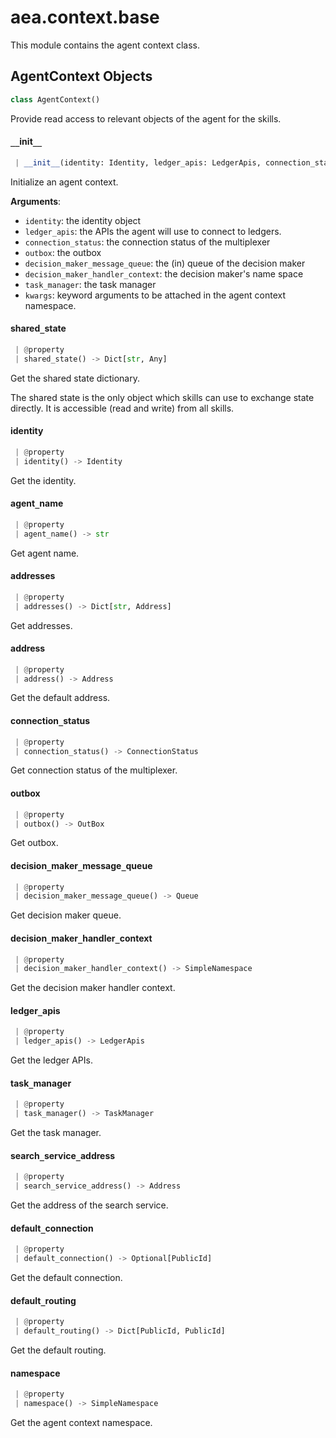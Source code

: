 <a name=".aea.context.base"></a>
# aea.context.base

This module contains the agent context class.

<a name=".aea.context.base.AgentContext"></a>
## AgentContext Objects

```python
class AgentContext()
```

Provide read access to relevant objects of the agent for the skills.

<a name=".aea.context.base.AgentContext.__init__"></a>
#### `__`init`__`

```python
 | __init__(identity: Identity, ledger_apis: LedgerApis, connection_status: ConnectionStatus, outbox: OutBox, decision_maker_message_queue: Queue, decision_maker_handler_context: SimpleNamespace, task_manager: TaskManager, default_connection: Optional[PublicId], default_routing: Dict[PublicId, PublicId], **kwargs)
```

Initialize an agent context.

**Arguments**:

- `identity`: the identity object
- `ledger_apis`: the APIs the agent will use to connect to ledgers.
- `connection_status`: the connection status of the multiplexer
- `outbox`: the outbox
- `decision_maker_message_queue`: the (in) queue of the decision maker
- `decision_maker_handler_context`: the decision maker's name space
- `task_manager`: the task manager
- `kwargs`: keyword arguments to be attached in the agent context namespace.

<a name=".aea.context.base.AgentContext.shared_state"></a>
#### shared`_`state

```python
 | @property
 | shared_state() -> Dict[str, Any]
```

Get the shared state dictionary.

The shared state is the only object which skills can use
to exchange state directly. It is accessible (read and write) from
all skills.

<a name=".aea.context.base.AgentContext.identity"></a>
#### identity

```python
 | @property
 | identity() -> Identity
```

Get the identity.

<a name=".aea.context.base.AgentContext.agent_name"></a>
#### agent`_`name

```python
 | @property
 | agent_name() -> str
```

Get agent name.

<a name=".aea.context.base.AgentContext.addresses"></a>
#### addresses

```python
 | @property
 | addresses() -> Dict[str, Address]
```

Get addresses.

<a name=".aea.context.base.AgentContext.address"></a>
#### address

```python
 | @property
 | address() -> Address
```

Get the default address.

<a name=".aea.context.base.AgentContext.connection_status"></a>
#### connection`_`status

```python
 | @property
 | connection_status() -> ConnectionStatus
```

Get connection status of the multiplexer.

<a name=".aea.context.base.AgentContext.outbox"></a>
#### outbox

```python
 | @property
 | outbox() -> OutBox
```

Get outbox.

<a name=".aea.context.base.AgentContext.decision_maker_message_queue"></a>
#### decision`_`maker`_`message`_`queue

```python
 | @property
 | decision_maker_message_queue() -> Queue
```

Get decision maker queue.

<a name=".aea.context.base.AgentContext.decision_maker_handler_context"></a>
#### decision`_`maker`_`handler`_`context

```python
 | @property
 | decision_maker_handler_context() -> SimpleNamespace
```

Get the decision maker handler context.

<a name=".aea.context.base.AgentContext.ledger_apis"></a>
#### ledger`_`apis

```python
 | @property
 | ledger_apis() -> LedgerApis
```

Get the ledger APIs.

<a name=".aea.context.base.AgentContext.task_manager"></a>
#### task`_`manager

```python
 | @property
 | task_manager() -> TaskManager
```

Get the task manager.

<a name=".aea.context.base.AgentContext.search_service_address"></a>
#### search`_`service`_`address

```python
 | @property
 | search_service_address() -> Address
```

Get the address of the search service.

<a name=".aea.context.base.AgentContext.default_connection"></a>
#### default`_`connection

```python
 | @property
 | default_connection() -> Optional[PublicId]
```

Get the default connection.

<a name=".aea.context.base.AgentContext.default_routing"></a>
#### default`_`routing

```python
 | @property
 | default_routing() -> Dict[PublicId, PublicId]
```

Get the default routing.

<a name=".aea.context.base.AgentContext.namespace"></a>
#### namespace

```python
 | @property
 | namespace() -> SimpleNamespace
```

Get the agent context namespace.

